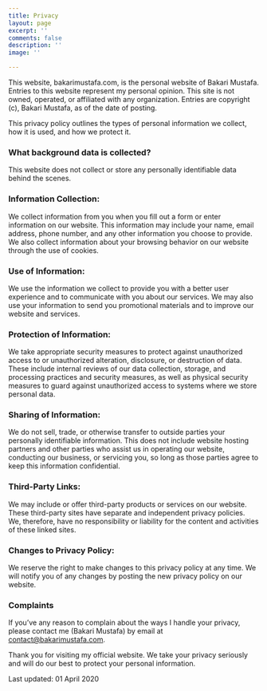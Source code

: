 ```yaml
---
title: Privacy
layout: page
excerpt: ''
comments: false
description: ''
image: ''

---
```

This website, bakarimustafa.com, is the personal website of Bakari Mustafa. Entries to this website represent my personal opinion. This site is not owned, operated, or affiliated with any organization. Entries are copyright (c), Bakari Mustafa, as of the date of posting. 

This privacy policy outlines the types of personal information we collect, how it is used, and how we protect it.

### What background data is collected?

This website does not collect or store any personally identifiable data behind the scenes.

### Information Collection: 

We collect information from you when you fill out a form or enter information on our website. This information may include your name, email address, phone number, and any other information you choose to provide. We also collect information about your browsing behavior on our website through the use of cookies.

### Use of Information: 

We use the information we collect to provide you with a better user experience and to communicate with you about our services. We may also use your information to send you promotional materials and to improve our website and services.

### Protection of Information: 

We take appropriate security measures to protect against unauthorized access to or unauthorized alteration, disclosure, or destruction of data. These include internal reviews of our data collection, storage, and processing practices and security measures, as well as physical security measures to guard against unauthorized access to systems where we store personal data.

### Sharing of Information: 

We do not sell, trade, or otherwise transfer to outside parties your personally identifiable information. This does not include website hosting partners and other parties who assist us in operating our website, conducting our business, or servicing you, so long as those parties agree to keep this information confidential.

### Third-Party Links: 

We may include or offer third-party products or services on our website. These third-party sites have separate and independent privacy policies. We, therefore, have no responsibility or liability for the content and activities of these linked sites.

### Changes to Privacy Policy: 

We reserve the right to make changes to this privacy policy at any time. We will notify you of any changes by posting the new privacy policy on our website.

### Complaints

If you’ve any reason to complain about the ways I handle your privacy, please contact me (Bakari Mustafa) by email at contact@bakarimustafa.com.

Thank you for visiting my official website. We take your privacy seriously and will do our best to protect your personal information.

Last updated: 01 April 2020